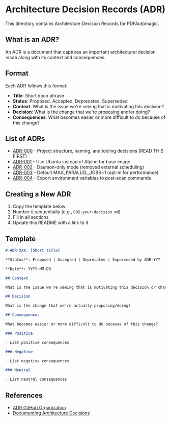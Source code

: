 # Architecture Decision Records (ADR)

This directory contains Architecture Decision Records for PDFAutomagic.

## What is an ADR?

An ADR is a document that captures an important architectural decision made along with its context and consequences.

## Format

Each ADR follows this format:

- **Title**: Short noun phrase
- **Status**: Proposed, Accepted, Deprecated, Superseded
- **Context**: What is the issue we're seeing that is motivating this decision?
- **Decision**: What is the change that we're proposing and/or doing?
- **Consequences**: What becomes easier or more difficult to do because of this change?

## List of ADRs

- [ADR-000](000-project-structure-and-tooling.md) - Project structure, naming, and tooling decisions (READ THIS FIRST)
- [ADR-001](001-use-ubuntu-base-image.md) - Use Ubuntu instead of Alpine for base image
- [ADR-002](002-daemon-mode-only.md) - Daemon-only mode (removed external scheduling)
- [ADR-003](003-parallel-processing-opt-in.md) - Default MAX_PARALLEL_JOBS=1 (opt-in for performance)
- [ADR-004](004-environment-variables-for-hooks.md) - Export environment variables to post-scan commands

## Creating a New ADR

1. Copy the template below
2. Number it sequentially (e.g., `005-your-decision.md`)
3. Fill in all sections
4. Update this README with a link to it

## Template

```markdown
# ADR-XXX: [Short title]

**Status**: Proposed | Accepted | Deprecated | Superseded by ADR-YYY

**Date**: YYYY-MM-DD

## Context

What is the issue we're seeing that is motivating this decision or change?

## Decision

What is the change that we're actually proposing/doing?

## Consequences

What becomes easier or more difficult to do because of this change?

### Positive

- List positive consequences

### Negative

- List negative consequences

### Neutral

- List neutral consequences
```

## References

- [ADR GitHub Organization](https://adr.github.io/)
- [Documenting Architecture Decisions](https://cognitect.com/blog/2011/11/15/documenting-architecture-decisions)
